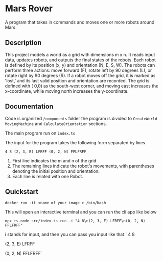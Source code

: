 # Mars Rover

A program that takes in commands and moves one or more robots around Mars.

## Description

This project models a world as a grid with dimensions m x n. It reads input data, updates robots, and outputs the final
states of the robots. Each robot is defined by its position (x, y) and orientation (N, E, S, W). The robots can perform
three actions: move forward (F), rotate left by 90 degrees (L), or rotate right by 90 degrees (R). If a robot moves off
the grid, it is marked as 'lost,' and its last valid position and orientation are recorded. The grid is defined with (
0,0) as the south-west corner, and moving east increases the x-coordinate, while moving north increases the
y-coordinate.

## Documentation

Code is organized  `/components` folder the program is divided to `CreateWorld` `MovingMachine`
and `CalculateOrientation` sections.

The main program run on `index.ts`

The input for the program takes the following form separated by lines

`4 8
(2, 3, E) LFRFF
(0, 2, N) FFLFRFF`

1. First line indicates the m and n of the grid
2. The remaining lines indicate the robot's movements, with parentheses denoting the initial position and orientation.
3. Each line is related with one Robot.

## Quickstart

```
docker run -it <name of your image > /bin/bash 
```

This will open an interactive terminal and you can run the cli app like below

```
npx ts-node src/index.ts run -i "4 8\n(2, 3, E) LFRFF\n(0, 2, N) FFLFRFF" 
```

i stands for input, and then you can pass you input like that
`
4 8

(2, 3, E) LFRFF

(0, 2, N) FFLFRFF`
